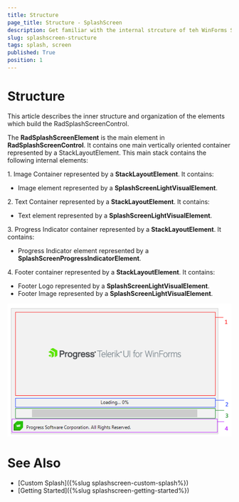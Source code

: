 ```yaml
---
title: Structure
page_title: Structure - SplashScreen
description: Get familiar with the internal strcuture of teh WinForms SplashScreen .
slug: splashscreen-structure
tags: splash, screen
published: True
position: 1  
---
```


# Structure

This article describes the inner structure and organization of the elements which build the RadSplashScreenControl.

The **RadSplashScreenElement** is the main element in **RadSplashScreenControl**. It contains one main vertically oriented container represented by a StackLayoutElement. This main stack contains the following internal elements:

1\. Image Container represented by a **StackLayoutElement**. It contains:

* Image element represented by a **SplashScreenLightVisualElement**.

2\. Text Container represented by a **StackLayoutElement**. It contains:

* Text element represented by a **SplashScreenLightVisualElement**.
	
3\. Progress Indicator container represented by a **StackLayoutElement**. It contains:

* Progress Indicator element represented by a **SplashScreenProgressIndicatorElement**.

4\. Footer container represented by a **StackLayoutElement**. It contains:

* Footer Logo represented by a **SplashScreenLightVisualElement**.
* Footer Image represented by a **SplashScreenLightVisualElement**.
	
![WinForms RadSplashScreen Structure](images/splashscreen-structure001.png) 

# See Also

* [Custom Splash]({%slug splashscreen-custom-splash%}) 
* [Getting Started]({%slug splashscreen-getting-started%})  
 
        
